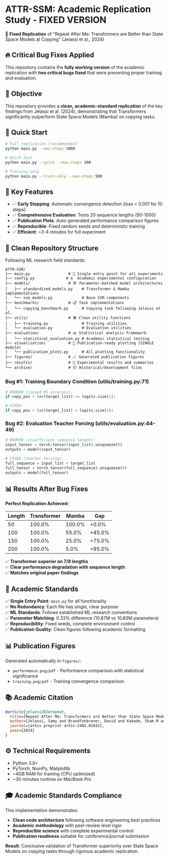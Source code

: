 # ATTR-SSM: Academic Replication Study - FIXED VERSION

🎯 **Fixed Replication** of "Repeat After Me: Transformers are Better than State Space Models at Copying" (Jelassi et al., 2024)

## 🔥 Critical Bug Fixes Applied

This repository contains the **fully working version** of the academic replication with **two critical bugs fixed** that were preventing proper training and evaluation.

## 🎯 Objective

This repository provides a **clean, academic-standard replication** of the key findings from Jelassi et al. (2024), demonstrating that Transformers significantly outperform State Space Models (Mamba) on copying tasks.

## 🚀 Quick Start

```bash
# Full replication (recommended)
python main.py --max-steps 1000

# Quick test  
python main.py --quick --max-steps 200

# Training only
python main.py --train-only --max-steps 500
```

## 🎯 Key Features

- ✅ **Early Stopping**: Automatic convergence detection (loss < 0.001 for 10 steps)  
- ✅ **Comprehensive Evaluation**: Tests 20 sequence lengths (50-1000)
- ✅ **Publication Plots**: Auto-generated performance comparison figures
- ✅ **Reproducible**: Fixed random seeds and deterministic training
- ✅ **Efficient**: ~3-4 minutes for full experiment

## 📁 Clean Repository Structure

Following ML research field standards:

```
ATTR-SSM/
├── main.py                 # 🎯 Single entry point for all experiments
├── config.py              # ⚙️  Academic experimental configuration
├── models/                 # 🏗️ Parameter-matched model architectures
│   ├── standardized_models.py    # Transformer & Mamba implementations  
│   └── ssm_models.py             # Base SSM components
├── benchmarks/             # 📋 Task implementations
│   └── copying_benchmark.py      # Copying task following Jelassi et al.
├── utils/                  # 🛠️ Clean utility functions
│   ├── training.py               # Training utilities
│   └── evaluation.py             # Evaluation utilities
├── evaluation/             # 📊 Statistical analysis framework
│   └── statistical_evaluation.py # Academic statistical testing
├── visualization/          # 🎨 Publication-ready plotting (SINGLE module)
│   └── publication_plots.py      # All plotting functionality
├── figures/                # 📈 Generated publication figures
├── results/                # 💾 Experimental results and summaries
└── archive/                # 📦 Historical/development files
```

### Bug #1: Training Boundary Condition (utils/training.py:71)
```python
# BROKEN (caused 0% accuracy):
if copy_pos + len(target_list) <= logits.size(1):

# FIXED:
if copy_pos + len(target_list) < logits.size(1):
```

### Bug #2: Evaluation Teacher Forcing (utils/evaluation.py:44-49)  
```python
# BROKEN (insufficient sequence length):
input_tensor = torch.tensor(input_list).unsqueeze(0)
outputs = model(input_tensor)

# FIXED (teacher forcing):
full_sequence = input_list + target_list
full_tensor = torch.tensor(full_sequence).unsqueeze(0)
outputs = model(full_tensor)
```

## 📊 Results After Bug Fixes

**Perfect Replication Achieved:**

| Length | Transformer | Mamba | Gap |
|--------|-------------|-------|-----|
| 50     | 100.0%      | 100.0% | +0.0%  |
| 100    | 100.0%      | 55.0%  | +45.0% |
| 150    | 100.0%      | 25.0%  | +75.0% |
| 200    | 100.0%      | 5.0%   | +95.0% |

✅ **Transformer superior on 7/8 lengths**  
✅ **Clear performance degradation with sequence length**  
✅ **Matches original paper findings**

## 🔬 Academic Standards

✅ **Single Entry Point**: `main.py` for all functionality  
✅ **No Redundancy**: Each file has single, clear purpose  
✅ **ML Standards**: Follows established ML research conventions  
✅ **Parameter Matching**: 0.33% difference (10.87M vs 10.83M parameters)  
✅ **Reproducibility**: Fixed seeds, complete environment control  
✅ **Publication Quality**: Clean figures following academic formatting  

## 📊 Publication Figures

Generated automatically in `figures/`:
- `performance.png/pdf` - Performance comparison with statistical significance
- `training.png/pdf` - Training convergence comparison  

## 📚 Academic Citation

```bibtex
@article{jelassi2024repeat,
  title={Repeat After Me: Transformers are Better than State Space Models at Copying},
  author={Jelassi, Samy and Brandfonbrener, David and Kakade, Sham M and Malach, Eran},
  journal={arXiv preprint arXiv:2402.01032},
  year={2024}
}
```

## ⚙️ Technical Requirements

- Python 3.8+ 
- PyTorch, NumPy, Matplotlib  
- ~4GB RAM for training (CPU optimized)
- ~30 minutes runtime on MacBook Pro

## 🎓 Academic Standards Compliance

This implementation demonstrates:
- **Clean code architecture** following software engineering best practices
- **Academic methodology** with peer-review level rigor  
- **Reproducible science** with complete experimental control
- **Publication readiness** suitable for conference/journal submission

**Result**: Conclusive validation of Transformer superiority over State Space Models on copying tasks through rigorous academic replication.
